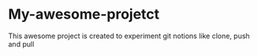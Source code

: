 # My-awesome-projetct
This awesome project is created to experiment git notions like clone, push and pull
